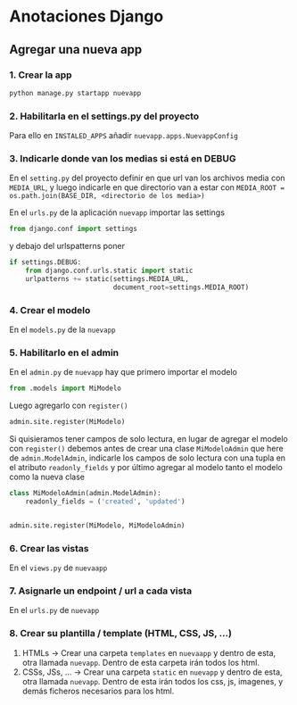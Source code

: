 # Anotaciones Django

## Agregar una nueva app

### 1. Crear la app

```python
python manage.py startapp nuevapp
```

### 2. Habilitarla en el settings.py del proyecto

Para ello en `INSTALED_APPS` añadir `nuevapp.apps.NuevappConfig`

### 3. Indicarle donde van los medias si está en DEBUG

En el `setting.py` del proyecto definir en que url van los archivos media con `MEDIA_URL`, y luego indicarle en que directorio van a estar con `MEDIA_ROOT = os.path.join(BASE_DIR, <directorio de los media>)`

En el `urls.py` de la aplicación `nuevapp` importar las settings

```python
from django.conf import settings
```

y debajo del urlspatterns poner

```python
if settings.DEBUG:
    from django.conf.urls.static import static
    urlpatterns += static(settings.MEDIA_URL,
                          document_root=settings.MEDIA_ROOT)
```

### 4. Crear el modelo

En el `models.py` de la `nuevapp`

### 5. Habilitarlo en el admin

En el `admin.py` de `nuevapp` hay que primero importar el modelo

```python
from .models import MiModelo
```

Luego agregarlo con `register()`

```python
admin.site.register(MiModelo)
```

Si quisieramos tener campos de solo lectura, en lugar de agregar el modelo con `register()` debemos antes de crear una clase `MiModeloAdmin` que here de `admin.ModelAdmin`, indicarle los campos de solo lectura con una tupla en el atributo `readonly_fields` y por último agregar al modelo tanto el modelo como la nueva clase

```python
class MiModeloAdmin(admin.ModelAdmin):
    readonly_fields = ('created', 'updated')


admin.site.register(MiModelo, MiModeloAdmin)
```

### 6. Crear las vistas

En el `views.py` de `nuevaapp`

### 7. Asignarle un endpoint / url a cada vista

En el `urls.py` de `nuevapp`

### 8. Crear su plantilla / template (HTML, CSS, JS, ...)

1. HTMLs -> Crear una carpeta `templates` en `nuevaapp` y dentro de esta, otra llamada `nuevapp`. Dentro de esta carpeta irán todos los html.
2. CSSs, JSs, ... -> Crear una carpeta `static` en `nuevapp` y dentro de esta, otra llamada `nuevapp`. Dentro de esta irán todos los css, js, imagenes, y demás ficheros necesarios para los html.
